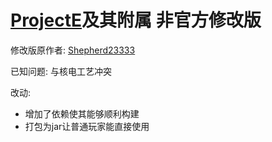 # [ProjectE](https://github.com/sinkillerj/ProjectE)及其附属 非官方修改版
  修改版原作者: [Shepherd23333](https://github.com/Shepherd23333)
  
  已知问题: 与核电工艺冲突

改动:
* 增加了依赖使其能够顺利构建
* 打包为jar让普通玩家能直接使用



